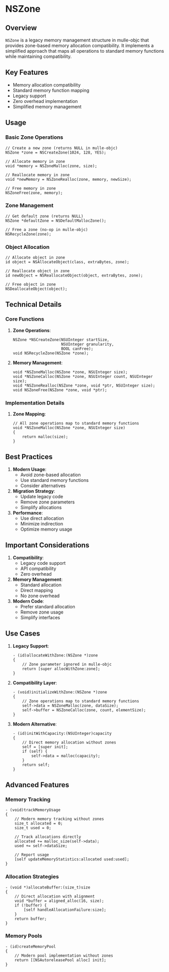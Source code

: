 # NSZone

## Overview

`NSZone` is a legacy memory management structure in mulle-objc that provides
zone-based memory allocation compatibility. It implements a simplified
approach that maps all operations to standard memory functions while
maintaining compatibility.

## Key Features

-   Memory allocation compatibility
-   Standard memory function mapping
-   Legacy support
-   Zero overhead implementation
-   Simplified memory management

## Usage

### Basic Zone Operations

``` objc
// Create a new zone (returns NULL in mulle-objc)
NSZone *zone = NSCreateZone(1024, 128, YES);

// Allocate memory in zone
void *memory = NSZoneMalloc(zone, size);

// Reallocate memory in zone
void *newMemory = NSZoneRealloc(zone, memory, newSize);

// Free memory in zone
NSZoneFree(zone, memory);
```

### Zone Management

``` objc
// Get default zone (returns NULL)
NSZone *defaultZone = NSDefaultMallocZone();

// Free a zone (no-op in mulle-objc)
NSRecycleZone(zone);
```

### Object Allocation

``` objc
// Allocate object in zone
id object = NSAllocateObject(class, extraBytes, zone);

// Reallocate object in zone
id newObject = NSReallocateObject(object, extraBytes, zone);

// Free object in zone
NSDeallocateObject(object);
```

## Technical Details

### Core Functions

1.  **Zone Operations**:

    ``` objc
    NSZone *NSCreateZone(NSUInteger startSize,
                         NSUInteger granularity,
                         BOOL canFree);
    void NSRecycleZone(NSZone *zone);
    ```

2.  **Memory Management**:

    ``` objc
    void *NSZoneMalloc(NSZone *zone, NSUInteger size);
    void *NSZoneCalloc(NSZone *zone, NSUInteger count, NSUInteger size);
    void *NSZoneRealloc(NSZone *zone, void *ptr, NSUInteger size);
    void NSZoneFree(NSZone *zone, void *ptr);
    ```

### Implementation Details

1.  **Zone Mapping**:

    ``` objc
    // All zone operations map to standard memory functions
    void *NSZoneMalloc(NSZone *zone, NSUInteger size)
    {
        return malloc(size);
    }
    ```

## Best Practices

1.  **Modern Usage**:
    -   Avoid zone-based allocation
    -   Use standard memory functions
    -   Consider alternatives
2.  **Migration Strategy**:
    -   Update legacy code
    -   Remove zone parameters
    -   Simplify allocations
3.  **Performance**:
    -   Use direct allocation
    -   Minimize indirection
    -   Optimize memory usage

## Important Considerations

1.  **Compatibility**:
    -   Legacy code support
    -   API compatibility
    -   Zero overhead
2.  **Memory Management**:
    -   Standard allocation
    -   Direct mapping
    -   No zone overhead
3.  **Modern Code**:
    -   Prefer standard allocation
    -   Remove zone usage
    -   Simplify interfaces

## Use Cases

1.  **Legacy Support**:

    ``` objc
    - (id)allocateWithZone:(NSZone *)zone
    {
        // Zone parameter ignored in mulle-objc
        return [super allocWithZone:zone];
    }
    ```

2.  **Compatibility Layer**:

    ``` objc
    - (void)initializeWithZone:(NSZone *)zone
    {
        // Zone operations map to standard memory functions
        self->data = NSZoneMalloc(zone, dataSize);
        self->buffer = NSZoneCalloc(zone, count, elementSize);
    }
    ```

3.  **Modern Alternative**:

    ``` objc
    - (id)initWithCapacity:(NSUInteger)capacity
    {
        // Direct memory allocation without zones
        self = [super init];
        if (self) {
            self->data = malloc(capacity);
        }
        return self;
    }
    ```

## Advanced Features

### Memory Tracking

``` objc
- (void)trackMemoryUsage
{
    // Modern memory tracking without zones
    size_t allocated = 0;
    size_t used = 0;
    
    // Track allocations directly
    allocated += malloc_size(self->data);
    used += self->dataSize;
    
    // Report usage
    [self updateMemoryStatistics:allocated used:used];
}
```

### Allocation Strategies

``` objc
- (void *)allocateBuffer:(size_t)size
{
    // Direct allocation with alignment
    void *buffer = aligned_alloc(16, size);
    if (!buffer) {
        [self handleAllocationFailure:size];
    }
    return buffer;
}
```

### Memory Pools

``` objc
- (id)createMemoryPool
{
    // Modern pool implementation without zones
    return [[NSAutoreleasePool alloc] init];
}
```
